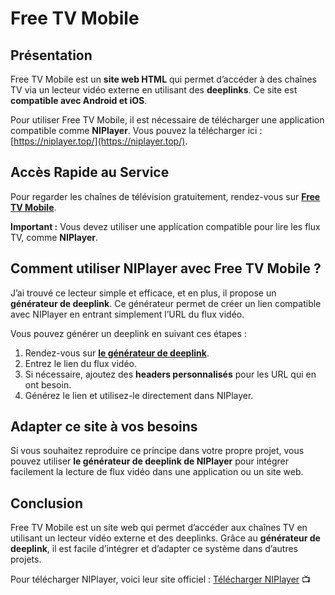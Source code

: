 # Free TV Mobile 

## Présentation

Free TV Mobile est un **site web HTML** qui permet d’accéder à des chaînes TV via un lecteur vidéo externe en utilisant des **deeplinks**. Ce site est **compatible avec Android et iOS**.

Pour utiliser Free TV Mobile, il est nécessaire de télécharger une application compatible comme **NIPlayer**. Vous pouvez la télécharger ici : [https://niplayer.top/](https://niplayer.top/).

## Accès Rapide au Service

Pour regarder les chaînes de télévision gratuitement, rendez-vous sur **[Free TV Mobile](https://filfeltv.github.io/freetvmobile/)**.

**Important :** Vous devez utiliser une application compatible pour lire les flux TV, comme **NIPlayer**.

## Comment utiliser NIPlayer avec Free TV Mobile ?

J’ai trouvé ce lecteur simple et efficace, et en plus, il propose un **générateur de deeplink**. Ce générateur permet de créer un lien compatible avec NIPlayer en entrant simplement l’URL du flux vidéo.

Vous pouvez générer un deeplink en suivant ces étapes :

1. Rendez-vous sur **[le générateur de deeplink](https://niplayer.top/generator/)**.
2. Entrez le lien du flux vidéo.
3. Si nécessaire, ajoutez des **headers personnalisés** pour les URL qui en ont besoin.
4. Générez le lien et utilisez-le directement dans NIPlayer.

## Adapter ce site à vos besoins

Si vous souhaitez reproduire ce principe dans votre propre projet, vous pouvez utiliser **le générateur de deeplink de NIPlayer** pour intégrer facilement la lecture de flux vidéo dans une application ou un site web.

## Conclusion

Free TV Mobile est un site web qui permet d’accéder aux chaînes TV en utilisant un lecteur vidéo externe et des deeplinks. Grâce au **générateur de deeplink**, il est facile d’intégrer et d’adapter ce système dans d’autres projets.

Pour télécharger NIPlayer, voici leur site officiel : [Télécharger NIPlayer](https://niplayer.top/) 📺

